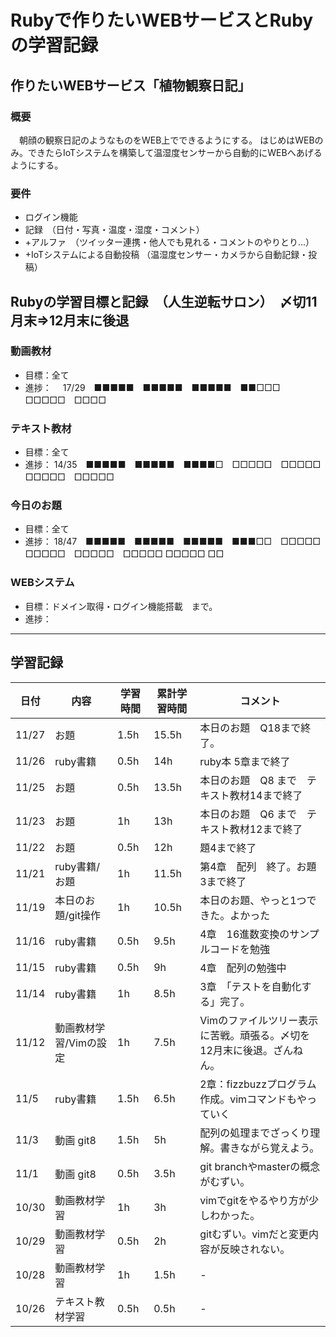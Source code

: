# Rubyで作りたいWEBサービスとRubyの学習記録
## 作りたいWEBサービス「植物観察日記」
### 概要
　朝顔の観察日記のようなものをWEB上でできるようにする。
 はじめはWEBのみ。できたらIoTシステムを構築して温湿度センサーから自動的にWEBへあげるようにする。
### 要件
* ログイン機能
* 記録　（日付・写真・温度・湿度・コメント）
* +アルファ　（ツイッター連携・他人でも見れる・コメントのやりとり...）
* +IoTシステムによる自動投稿 （温湿度センサー・カメラから自動記録・投稿）


## Rubyの学習目標と記録　（人生逆転サロン）　〆切11月末⇒12月末に後退
### 動画教材
- 目標：全て
- 進捗： 　17/29　■■■■■　■■■■■　■■■■■　■■□□□　□□□□□　□□□□
### テキスト教材
- 目標：全て
- 進捗：   14/35　■■■■■　■■■■■　■■■■□　□□□□□　□□□□□　□□□□□　□□□□□
### 今日のお題
- 目標：全て
- 進捗：   18/47　■■■■■　■■■■■　■■■■■　■■■□□　□□□□□　□□□□□　□□□□□　□□□□□ □□□□□ □□
### WEBシステム
- 目標：ドメイン取得・ログイン機能搭載　まで。
- 進捗：

---

## 学習記録
|日付|内容|学習時間|累計学習時間|コメント|
|-|-|-|-|-|
|11/27|お題|1.5h| 15.5h |本日のお題　Q18まで終了。|
|11/26|ruby書籍|0.5h| 14h |ruby本 5章まで終了|
|11/25|お題|0.5h| 13.5h |本日のお題　Q8 まで　テキスト教材14まで終了|
|11/23|お題|1h| 13h |本日のお題　Q6 まで　テキスト教材12まで終了|
|11/22|お題|0.5h| 12h |題4まで終了|
|11/21|ruby書籍/お題|1h| 11.5h |第4章　配列　終了。お題3まで終了|
|11/19|本日のお題/git操作 |1h| 10.5h |本日のお題、やっと1つできた。よかった|
|11/16|ruby書籍     |0.5h| 9.5h |4章　16進数変換のサンプルコードを勉強|
|11/15|ruby書籍     |0.5h| 9h |4章　配列の勉強中|
|11/14|ruby書籍     |1h| 8.5h |3章　「テストを自動化する」完了。|
|11/12|動画教材学習/Vimの設定     |1h| 7.5h |Vimのファイルツリー表示に苦戦。頑張る。〆切を12月末に後退。ざんねん。|
|11/5|ruby書籍     |1.5h| 6.5h |2章：fizzbuzzプログラム作成。vimコマンドもやっていく|
|11/3|動画 git8     |1.5h| 5h |配列の処理までざっくり理解。書きながら覚えよう。|
|11/1|動画 git8     |0.5h| 3.5h |git branchやmasterの概念がむずい。|
|10/30|動画教材学習     |1h| 3h |vimでgitをやるやり方が少しわかった。|
|10/29|動画教材学習　   |0.5h| 2h  |gitむずい。vimだと変更内容が反映されない。|
|10/28|動画教材学習　   |1h  | 1.5h|-|
|10/26|テキスト教材学習  |0.5h| 0.5h|-|

